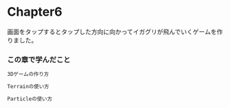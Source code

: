 # Chapter6

画面をタップするとタップした方向に向かってイガグリが飛んでいくゲームを作りました。

### この章で学んだこと
```markdown
3Dゲームの作り方

Terrainの使い方

Particleの使い方

```